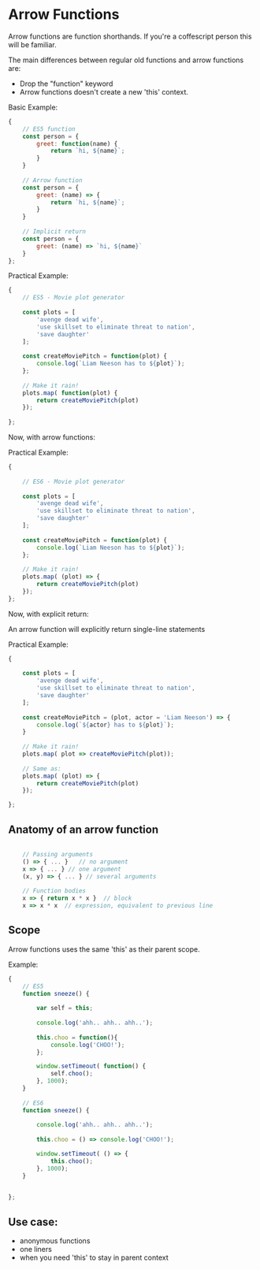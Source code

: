 
# Arrow Functions


Arrow functions are function shorthands. If you're a coffescript person this will be familiar.

The main differences between regular old functions and arrow functions are:

- Drop the "function" keyword
- Arrow functions doesn't create a new 'this' context.

Basic Example:

```javascript
{
    // ES5 function
    const person = {
        greet: function(name) {
            return `hi, ${name}`;
        }
    }
    
    // Arrow function
    const person = {
        greet: (name) => {
            return `hi, ${name}`;
        }
    }
    
    // Implicit return
    const person = {
        greet: (name) => `hi, ${name}`
    }
};
```

Practical Example:

```javascript
{
    // ES5 - Movie plot generator
    
    const plots = [
        'avenge dead wife',
        'use skillset to eliminate threat to nation',
        'save daughter'
    ];
    
    const createMoviePitch = function(plot) {
        console.log(`Liam Neeson has to ${plot}`);
    };
    
    // Make it rain!
    plots.map( function(plot) {
        return createMoviePitch(plot)
    });
    
};
```

Now, with arrow functions:

Practical Example:

```javascript
{
    
    // ES6 - Movie plot generator
    
    const plots = [
        'avenge dead wife',
        'use skillset to eliminate threat to nation',
        'save daughter'
    ];
    
    const createMoviePitch = function(plot) {
        console.log(`Liam Neeson has to ${plot}`);
    };
    
    // Make it rain!
    plots.map( (plot) => {
        return createMoviePitch(plot)
    });
};
```

Now, with explicit return:

An arrow function will explicitly return single-line statements

Practical Example:

```javascript
{
    
    const plots = [
        'avenge dead wife',
        'use skillset to eliminate threat to nation',
        'save daughter'
    ];
    
    const createMoviePitch = (plot, actor = 'Liam Neeson') => {
        console.log(`${actor} has to ${plot}`);
    }
    
    // Make it rain!
    plots.map( plot => createMoviePitch(plot));
    
    // Same as:
    plots.map( (plot) => {
        return createMoviePitch(plot)
    });

};
```

## Anatomy of an arrow function

```javascript

    // Passing arguments 
    () => { ... }   // no argument
    x => { ... } // one argument
    (x, y) => { ... } // several arguments
    
    // Function bodies
    x => { return x * x }  // block
    x => x * x  // expression, equivalent to previous line
```


## Scope

Arrow functions uses the same 'this' as their parent scope.

Example:

```javascript
{
    // ES5
    function sneeze() {
        
        var self = this;
        
        console.log('ahh.. ahh.. ahh..');
                
        this.choo = function(){
            console.log('CHOO!');
        };

        window.setTimeout( function() {
            self.choo();
        }, 1000);
    }
    
    // ES6
    function sneeze() {
    
        console.log('ahh.. ahh.. ahh..');
                
        this.choo = () => console.log('CHOO!');

        window.setTimeout( () => {
            this.choo();
        }, 1000);
    } 
    

};
```

## Use case: 

- anonymous functions 
- one liners
- when you need 'this' to stay in parent context
